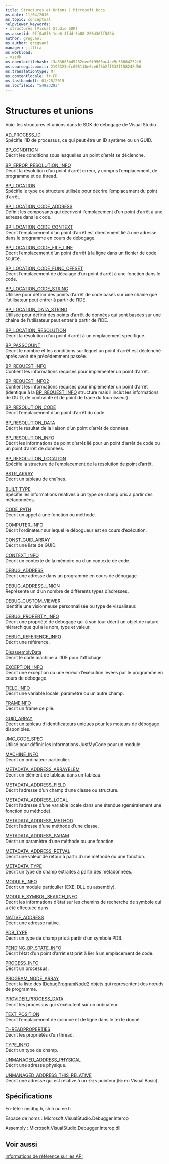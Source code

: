 ```yaml
---
title: Structures et Unions | Microsoft Docs
ms.date: 11/04/2016
ms.topic: conceptual
helpviewer_keywords:
- structures [Visual Studio SDK]
ms.assetid: 9ff0a8f8-1ee6-4fdd-8b80-206436ff589b
author: gregvanl
ms.author: gregvanl
manager: jillfra
ms.workload:
- vssdk
ms.openlocfilehash: f3a33683bd5282eee0f9960ac4ce5c56804232f0
ms.sourcegitcommit: 2193323efc608118e0ce6f6b2ff532f158245d56
ms.translationtype: MT
ms.contentlocale: fr-FR
ms.lasthandoff: 01/25/2019
ms.locfileid: "54923293"
---
```

# <a name="structures-and-unions"></a>Structures et unions
Voici les structures et unions dans le SDK de débogage de Visual Studio.  
  
 [AD_PROCESS_ID](../../../extensibility/debugger/reference/ad-process-id.md)  
 Spécifie l’ID de processus, ce qui peut être un ID système ou un GUID.  
  
 [BP_CONDITION](../../../extensibility/debugger/reference/bp-condition.md)  
 Décrit les conditions sous lesquelles un point d’arrêt se déclenche.  
  
 [BP_ERROR_RESOLUTION_INFO](../../../extensibility/debugger/reference/bp-error-resolution-info.md)  
 Décrit la résolution d’un point d’arrêt erreur, y compris l’emplacement, de programme et de thread.  
  
 [BP_LOCATION](../../../extensibility/debugger/reference/bp-location.md)  
 Spécifie le type de structure utilisée pour décrire l’emplacement du point d’arrêt.  
  
 [BP_LOCATION_CODE_ADDRESS](../../../extensibility/debugger/reference/bp-location-code-address.md)  
 Définit les composants qui décrivent l’emplacement d’un point d’arrêt à une adresse dans le code.  
  
 [BP_LOCATION_CODE_CONTEXT](../../../extensibility/debugger/reference/bp-location-code-context.md)  
 Décrit l’emplacement d’un point d’arrêt est directement lié à une adresse dans le programme en cours de débogage.  
  
 [BP_LOCATION_CODE_FILE_LINE](../../../extensibility/debugger/reference/bp-location-code-file-line.md)  
 Décrit l’emplacement d’un point d’arrêt à la ligne dans un fichier de code source.  
  
 [BP_LOCATION_CODE_FUNC_OFFSET](../../../extensibility/debugger/reference/bp-location-code-func-offset.md)  
 Décrit l’emplacement de décalage d’un point d’arrêt à une fonction dans le code.  
  
 [BP_LOCATION_CODE_STRING](../../../extensibility/debugger/reference/bp-location-code-string.md)  
 Utilisée pour définir des points d’arrêt de code basés sur une chaîne que l’utilisateur peut entrer à partir de l’IDE.  
  
 [BP_LOCATION_DATA_STRING](../../../extensibility/debugger/reference/bp-location-data-string.md)  
 Utilisée pour définir des points d’arrêt de données qui sont basées sur une chaîne de l’utilisateur peut entrer à partir de l’IDE.  
  
 [BP_LOCATION_RESOLUTION](../../../extensibility/debugger/reference/bp-location-resolution.md)  
 Décrit la résolution d’un point d’arrêt à un emplacement spécifique.  
  
 [BP_PASSCOUNT](../../../extensibility/debugger/reference/bp-passcount.md)  
 Décrit le nombre et les conditions sur lequel un point d’arrêt est déclenché après avoir été précédemment passée.  
  
 [BP_REQUEST_INFO](../../../extensibility/debugger/reference/bp-request-info.md)  
 Contient les informations requises pour implémenter un point d’arrêt.  
  
 [BP_REQUEST_INFO2](../../../extensibility/debugger/reference/bp-request-info2.md)  
 Contient les informations requises pour implémenter un point d’arrêt (identique à la [BP_REQUEST_INFO](../../../extensibility/debugger/reference/bp-request-info.md) structure mais il inclut les informations de GUID, de contrainte et de point de trace du fournisseur).  
  
 [BP_RESOLUTION_CODE](../../../extensibility/debugger/reference/bp-resolution-code.md)  
 Décrit l’emplacement d’un point d’arrêt du code.  
  
 [BP_RESOLUTION_DATA](../../../extensibility/debugger/reference/bp-resolution-data.md)  
 Décrit le résultat de la liaison d’un point d’arrêt de données.  
  
 [BP_RESOLUTION_INFO](../../../extensibility/debugger/reference/bp-resolution-info.md)  
 Décrit les informations de point d’arrêt lié pour un point d’arrêt de code ou un point d’arrêt de données.  
  
 [BP_RESOLUTION_LOCATION](../../../extensibility/debugger/reference/bp-resolution-location.md)  
 Spécifie la structure de l’emplacement de la résolution de point d’arrêt.  
  
 [BSTR_ARRAY](../../../extensibility/debugger/reference/bstr-array.md)  
 Décrit un tableau de chaînes.  
  
 [BUILT_TYPE](../../../extensibility/debugger/reference/built-type.md)  
 Spécifie les informations relatives à un type de champ pris à partir des métadonnées.  
  
 [CODE_PATH](../../../extensibility/debugger/reference/code-path.md)  
 Décrit un appel à une fonction ou méthode.  
  
 [COMPUTER_INFO](../../../extensibility/debugger/reference/computer-info.md)  
 Décrit l’ordinateur sur lequel le débogueur est en cours d’exécution.  
  
 [CONST_GUID_ARRAY](../../../extensibility/debugger/reference/const-guid-array.md)  
 Décrit une liste de GUID.  
  
 [CONTEXT_INFO](../../../extensibility/debugger/reference/context-info.md)  
 Décrit un contexte de la mémoire ou d’un contexte de code.  
  
 [DEBUG_ADDRESS](../../../extensibility/debugger/reference/debug-address.md)  
 Décrit une adresse dans un programme en cours de débogage.  
  
 [DEBUG_ADDRESS_UNION](../../../extensibility/debugger/reference/debug-address-union.md)  
 Représente un d’un nombre de différents types d’adresses.  
  
 [DEBUG_CUSTOM_VIEWER](../../../extensibility/debugger/reference/debug-custom-viewer.md)  
 Identifie une visionneuse personnalisée ou type de visualiseur.  
  
 [DEBUG_PROPERTY_INFO](../../../extensibility/debugger/reference/debug-property-info.md)  
 Décrit une propriété de débogage qui à son tour décrit un objet de nature hiérarchique qui a le nom, type et valeur.  
  
 [DEBUG_REFERENCE_INFO](../../../extensibility/debugger/reference/debug-reference-info.md)  
 Décrit une référence.  
  
 [DisassemblyData](../../../extensibility/debugger/reference/disassemblydata.md)  
 Décrit le code machine à l’IDE pour l’affichage.  
  
 [EXCEPTION_INFO](../../../extensibility/debugger/reference/exception-info.md)  
 Décrit une exception ou une erreur d’exécution levées par le programme en cours de débogage.  
  
 [FIELD_INFO](../../../extensibility/debugger/reference/field-info.md)  
 Décrit une variable locale, paramètre ou un autre champ.  
  
 [FRAMEINFO](../../../extensibility/debugger/reference/frameinfo.md)  
 Décrit un frame de pile.  
  
 [GUID_ARRAY](../../../extensibility/debugger/reference/guid-array.md)  
 Décrit un tableau d’identificateurs uniques pour les moteurs de débogage disponibles.  
  
 [JMC_CODE_SPEC](../../../extensibility/debugger/reference/jmc-code-spec.md)  
 Utilisé pour définir les informations JustMyCode pour un module.  
  
 [MACHINE_INFO](../../../extensibility/debugger/reference/machine-info.md)  
 Décrit un ordinateur particulier.  
  
 [METADATA_ADDRESS_ARRAYELEM](../../../extensibility/debugger/reference/metadata-address-arrayelem.md)  
 Décrit un élément de tableau dans un tableau.  
  
 [METADATA_ADDRESS_FIELD](../../../extensibility/debugger/reference/metadata-address-field.md)  
 Décrit l’adresse d’un champ d’une classe ou structure.  
  
 [METADATA_ADDRESS_LOCAL](../../../extensibility/debugger/reference/metadata-address-local.md)  
 Décrit l’adresse d’une variable locale dans une étendue (généralement une fonction ou méthode).  
  
 [METADATA_ADDRESS_METHOD](../../../extensibility/debugger/reference/metadata-address-method.md)  
 Décrit l’adresse d’une méthode d’une classe.  
  
 [METADATA_ADDRESS_PARAM](../../../extensibility/debugger/reference/metadata-address-param.md)  
 Décrit un paramètre d’une méthode ou une fonction.  
  
 [METADATA_ADDRESS_RETVAL](../../../extensibility/debugger/reference/metadata-address-retval.md)  
 Décrit une valeur de retour à partir d’une méthode ou une fonction.  
  
 [METADATA_TYPE](../../../extensibility/debugger/reference/metadata-type.md)  
 Décrit un type de champ extraites à partir des métadonnées.  
  
 [MODULE_INFO](../../../extensibility/debugger/reference/module-info.md)  
 Décrit un module particulier (EXE, DLL ou assembly).  
  
 [MODULE_SYMBOL_SEARCH_INFO](../../../extensibility/debugger/reference/module-symbol-search-info.md)  
 Décrit les informations d’état sur les chemins de recherche de symbole qui a été effectuée dans.  
  
 [NATIVE_ADDRESS](../../../extensibility/debugger/reference/native-address.md)  
 Décrit une adresse native.  
  
 [PDB_TYPE](../../../extensibility/debugger/reference/pdb-type.md)  
 Décrit un type de champ pris à partir d’un symbole PDB.  
  
 [PENDING_BP_STATE_INFO](../../../extensibility/debugger/reference/pending-bp-state-info.md)  
 Décrit l’état d’un point d’arrêt est prêt à lier à un emplacement de code.  
  
 [PROCESS_INFO](../../../extensibility/debugger/reference/process-info.md)  
 Décrit un processus.  
  
 [PROGRAM_NODE_ARRAY](../../../extensibility/debugger/reference/program-node-array.md)  
 Décrit la liste des [IDebugProgramNode2](../../../extensibility/debugger/reference/idebugprogramnode2.md) objets qui représentent des nœuds de programme.  
  
 [PROVIDER_PROCESS_DATA](../../../extensibility/debugger/reference/provider-process-data.md)  
 Décrit les processus qui s’exécutent sur un ordinateur.  
  
 [TEXT_POSITION](../../../extensibility/debugger/reference/text-position.md)  
 Décrit l’emplacement de colonne et de ligne dans le texte donné.  
  
 [THREADPROPERTIES](../../../extensibility/debugger/reference/threadproperties.md)  
 Décrit les propriétés d’un thread.  
  
 [TYPE_INFO](../../../extensibility/debugger/reference/type-info.md)  
 Décrit un type de champ.  
  
 [UNMANAGED_ADDRESS_PHYSICAL](../../../extensibility/debugger/reference/unmanaged-address-physical.md)  
 Décrit une adresse physique.  
  
 [UNMANAGED_ADDRESS_THIS_RELATIVE](../../../extensibility/debugger/reference/unmanaged-address-this-relative.md)  
 Décrit une adresse qui est relative à un `this` pointeur (`Me` en Visual Basic).  
  
## <a name="requirements"></a>Spécifications  
 En-tête : msdbg.h, sh.h ou ee.h  
  
 Espace de noms : Microsoft.VisualStudio.Debugger.Interop  
  
 Assembly : Microsoft.VisualStudio.Debugger.Interop.dll  
  
## <a name="see-also"></a>Voir aussi  
 [Informations de référence sur les API](../../../extensibility/debugger/reference/api-reference-visual-studio-debugging.md)